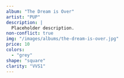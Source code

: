 ```yaml
---
album: "The Dream is Over"
artist: "PUP"
description: |
  Placeholder description.
non-conflict: true
img: "/images/albums/the-dream-is-over.jpg"
price: 10
colors:
  - "grey"
shape: "square"
clarity: "VVS1"
---
```

